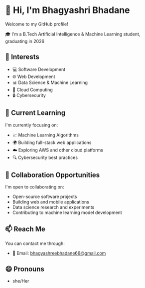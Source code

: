 # 👋 Hi, I'm Bhagyashri Bhadane

Welcome to my GitHub profile!

🎓 I'm a B.Tech Artificial Intelligence & Machine Learning student, graduating in 2026

## 👀 Interests
- 💻 Software Development
- 🌐 Web Development
- 📊 Data Science & Machine Learning
- 🚀 Cloud Computing
- 🔒 Cybersecurity

## 🌱 Current Learning
I'm currently focusing on:
- 📈 Machine Learning Algorithms
- 🌍 Building full-stack web applications
- ☁️ Exploring AWS and other cloud platforms
- 🔍 Cybersecurity best practices

## 💞️ Collaboration Opportunities
I'm open to collaborating on:
- Open-source software projects
- Building web and mobile applications
- Data science research and experiments
- Contributing to machine learning model development

## 📫 Reach Me
You can contact me through:
- 📧 Email: bhagyashreebhadane66@gmail.com
## 😄 Pronouns
- she/Her


